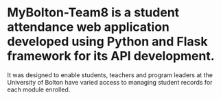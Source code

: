 # MyBolton-Team8 is a student attendance web application developed using Python and Flask framework for its API development.
It was designed to enable students, teachers and program leaders at the University of Bolton have varied access to managing student records for each module enrolled.
